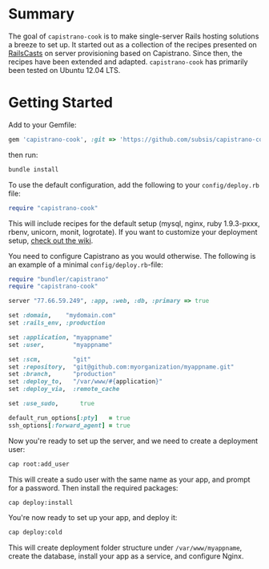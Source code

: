 # Summary

The goal of `capistrano-cook` is to make single-server Rails hosting solutions a breeze to set up. It started out as a collection of the recipes presented on [RailsCasts](http://railscasts.com) on server provisioning based on Capistrano. Since then, the recipes have been extended and adapted. `capistrano-cook` has primarily been tested on Ubuntu 12.04 LTS.

# Getting Started

Add to your Gemfile:

````ruby
gem 'capistrano-cook', :git => 'https://github.com/subsis/capistrano-cook.git'
````

then run:

````bash
bundle install
````

To use the default configuration, add the following to your `config/deploy.rb` file:

````ruby
require "capistrano-cook"
````

This will include recipes for the default setup (mysql, nginx, ruby 1.9.3-pxxx, rbenv, unicorn, monit, logrotate). If you want to customize your deployment setup, [check out the wiki](https://github.com/Subsis/capistrano-cook/wiki).

You need to configure Capistrano as you would otherwise. The following is an example of a minimal `config/deploy.rb`-file:

````ruby
require "bundler/capistrano"
require "capistrano-cook"

server "77.66.59.249", :app, :web, :db, :primary => true

set :domain,    "mydomain.com"
set :rails_env, :production

set :application, "myappname"
set :user,        "myappname"

set :scm,         "git"
set :repository,  "git@github.com:myorganization/myappname.git"
set :branch,      "production"
set :deploy_to,   "/var/www/#{application}"
set :deploy_via,  :remote_cache

set :use_sudo,      true

default_run_options[:pty]   = true
ssh_options[:forward_agent] = true
````

Now you're ready to set up the server, and we need to create a deployment user:

````bash
cap root:add_user
````

This will create a sudo user with the same name as your app, and prompt for a password. Then install the required packages:

````bash
cap deploy:install
````

You're now ready to set up your app, and deploy it:

````bash
cap deploy:cold
````

This will create deployment folder structure under `/var/www/myappname`, create the database, install your app as a service, and configure Nginx.